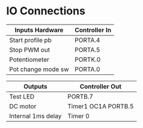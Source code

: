 # IO Connections

| Inputs Hardware    | Controller In |
| ------------------ | ------------- |
| Start profile pb   | PORTA.4       |
| Stop PWM out       | PORTA.5       |
| Potentiometer      | PORTK.0       |
| Pot change mode sw | PORTA.0       |

| Outputs            | Controller Out      |
| ------------------ | ------------------- |
| Test LED           | PORTB.7             |
| DC motor           | Timer1 OC1A PORTB.5 |
| Internal 1ms delay | Timer 0             |